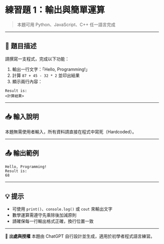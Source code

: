 # 練習題 1：輸出與簡單運算

> 本題可用 Python、JavaScript、C++ 任一語言完成

---

## 📘 題目描述

請撰寫一支程式，完成以下功能：

1. 輸出一行文字：「Hello, Programming!」
2. 計算 `87 + 45 - 32 * 2` 並印出結果
3. 顯示兩行內容：

```
Result is:
<計算結果>
```

---

## 📥 輸入說明

本題無需使用者輸入，所有資料請直接在程式中寫死（Hardcoded）。

---

## 📤 輸出範例

```
Hello, Programming!
Result is:
68
```

---

## 💡 提示

* 可使用 `print()`、`console.log()` 或 `cout` 來輸出文字
* 數學運算需遵守先乘除後加減原則
* 請確保每一行輸出格式正確，換行位置一致

---

📎 **出處與授權**
本題由 ChatGPT 自行設計並生成，適用於初學者程式語言練習。

